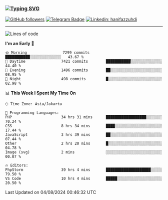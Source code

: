 ### [![Typing SVG](https://readme-typing-svg.herokuapp.com?font=lato&size=22&lines=Hi+There+👋)](https://git.io/typing-svg) 

[![GitHub followers](https://img.shields.io/github/followers/hanifazzuhdi?label=Follow&style=social)](https://github.com/hanifazzuhdi/?tab=follow) 
[![Telegram Badge](https://img.shields.io/badge/-hanif0198-blue?style=social&logo=telegram&link=https://www.t.me/hanif0198/)](https://www.t.me/hanif0198/) 
[![Linkedin: hanifazzuhdi](https://img.shields.io/badge/-hanifazzuhdi-blue?style=flat-square&logo=Linkedin&logoColor=white&link=https://www.linkedin.com/in/hanif-az-zuhdi-69688019b/)](https://www.linkedin.com/in/hanif-az-zuhdi-69688019b/) 

<hr/>

<!--START_SECTION:waka-->
![Lines of code](https://img.shields.io/badge/From%20Hello%20World%20I%27ve%20Written-62.0%20million%20lines%20of%20code-blue)

**I'm an Early 🐤** 

```text
🌞 Morning                7299 commits        ███████████░░░░░░░░░░░░░░   43.67 % 
🌆 Daytime                7421 commits        ███████████░░░░░░░░░░░░░░   44.40 % 
🌃 Evening                1496 commits        ██░░░░░░░░░░░░░░░░░░░░░░░   08.95 % 
🌙 Night                  498 commits         █░░░░░░░░░░░░░░░░░░░░░░░░   02.98 % 
```


📊 **This Week I Spent My Time On** 

```text
🕑︎ Time Zone: Asia/Jakarta

💬 Programming Languages: 
PHP                      34 hrs 31 mins      ██████████████████░░░░░░░   70.24 % 
CSS                      8 hrs 34 mins       ████░░░░░░░░░░░░░░░░░░░░░   17.44 % 
JavaScript               3 hrs 39 mins       ██░░░░░░░░░░░░░░░░░░░░░░░   07.44 % 
Other                    2 hrs 20 mins       █░░░░░░░░░░░░░░░░░░░░░░░░   04.78 % 
Image (svg)              2 mins              ░░░░░░░░░░░░░░░░░░░░░░░░░   00.07 % 

🔥 Editors: 
PhpStorm                 39 hrs 4 mins       ████████████████████░░░░░   79.50 % 
VS Code                  10 hrs 4 mins       █████░░░░░░░░░░░░░░░░░░░░   20.50 % 
```


 Last Updated on 04/08/2024 00:46:32 UTC
<!--END_SECTION:waka-->
